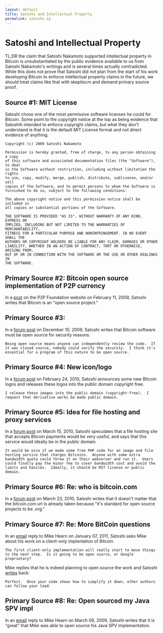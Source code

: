 ```yaml
---
layout: default
title: Satoshi and Intellectual Property
permalink: satoshi-ip
---
```


# Satoshi and Intellectual Property

TL;DR the claim that Satoshi Nakamoto supported intellectual property in Bitcoin is unsubstantiated by the public evidence
available to us from Satoshi Nakamoto's writings and is several times actually contradicted. While this does not prove that Satoshi did not plan from the start of his work developing Bitcoin to enforce intellectual property claims in the future, we should treat claims like that with skeptiscm and demand primary source proof.

## Source #1: MIT License 

Satoshi chose one of the most permissive software licenses he could for Bitcoin. Some point to the copyright notice at the top as being evidence that Satoshih intended to enforce copyright claims, but what they don't understand is that it is the default MIT License format and not direct evidence of anything.

```
Copyright (c) 2009 Satoshi Nakamoto

Permission is hereby granted, free of charge, to any person obtaining a copy
of this software and associated documentation files (the "Software"), to deal
in the Software without restriction, including without limitation the rights
to use, copy, modify, merge, publish, distribute, sublicense, and/or sell
copies of the Software, and to permit persons to whom the Software is
furnished to do so, subject to the following conditions:

The above copyright notice and this permission notice shall be included in
all copies or substantial portions of the Software.

THE SOFTWARE IS PROVIDED "AS IS", WITHOUT WARRANTY OF ANY KIND, EXPRESS OR
IMPLIED, INCLUDING BUT NOT LIMITED TO THE WARRANTIES OF MERCHANTABILITY,
FITNESS FOR A PARTICULAR PURPOSE AND NONINFRINGEMENT. IN NO EVENT SHALL THE
AUTHORS OR COPYRIGHT HOLDERS BE LIABLE FOR ANY CLAIM, DAMAGES OR OTHER
LIABILITY, WHETHER IN AN ACTION OF CONTRACT, TORT OR OTHERWISE, ARISING FROM,
OUT OF OR IN CONNECTION WITH THE SOFTWARE OR THE USE OR OTHER DEALINGS IN
THE SOFTWARE.
```

## Primary Source #2: Bitcoin open source implementation of P2P currency

In a [post](https://wakgill.github.io/bitcoin-archive/docs/forum/p2p-foundation/1/#selection-23.109-23.176) on the P2P Foundation website on February 11, 2009, Satoshi writes that Bitcoin is an "open source project."

## Primary Source #3:

In a [forum post](https://wakgill.github.io/bitcoin-archive/docs/forum/bitcoin-forum/13/#selection-23.1421-23.1619) on December 10, 2009, Satoshi writes that Bitcoin software must be open source for security reasons.

```
Being open source means anyone can independently review the code.  If it was closed source, nobody could verify the security.  I think it's essential for a program of this nature to be open source.
```

## Primary Source #4: New icon/logo

In a [forum post](https://wakgill.github.io/bitcoin-archive/docs/forum/bitcoin-forum/71/#selection-23.527-23.647) on February 24, 2010, Satoshi announces some new Bitcoin logos and releases these logos into the public domain copyright free. 

```
I release these images into the public domain (copyright-free).  I request that derivative works be made public domain.
```

## Primary Source #5: Idea for file hosting and proxy services

In a [forum post](https://wakgill.github.io/bitcoin-archive/docs/forum/bitcoin-forum/87/#selection-23.794-23.1137) on March 15, 2010, Satoshi speculates that a file hosting site that accepts Bitcoin payments would be very useful, and says that this service would ideally be in the public domain.

```
It would be nice if we made some free PHP code for an image and file hosting service that charges Bitcoins.  Anyone with some extra bandwidth quota could throw it on their webserver and run it.  Users could finally pay the minor fee to cover bandwidth cost and avoid the limits and hassles.  Ideally, it should be MIT license or public domain.
```

## Primary Source #6: Re: who is bitcoin.com

In a [forum post](https://wakgill.github.io/bitcoin-archive/docs/forum/bitcoin-forum/90/#selection-23.287-23.337) on March 23, 2010, Satoshi writes that it doesn't matter that the bitcoin.com url is already taken because "it's standard for open source projects to be .org."


## Primary Source #7: Re: More BitCoin questions

In an [email](https://wakgill.github.io/bitcoin-archive/docs/emails/mike-hearn/10/#selection-27.423-2.8) reply to Mike Hearn on January 07, 2011, Satoshi asks Mike about his work on a client-only implentation of Bitcoin.

```
The first client-only implementation will really start to move things to the next step.  Is it going to be open source, or Google proprietary?
```

Mike replies that he is indeed planning to open source the work and Satoshi [writes](https://wakgill.github.io/bitcoin-archive/docs/emails/mike-hearn/11/#selection-25.164-25.257) back:

```
Perfect.  Once your code shows how to simplify it down, other authors can follow your lead.  
```

## Primary Source #8: Re: Open sourced my Java SPV impl

In an [email](https://wakgill.github.io/bitcoin-archive/docs/emails/mike-hearn/13/#selection-27.691-27.835) reply to Mike Hearn on March 09, 2009, Satoshi writes that it is "great" that Mike was able to open source his Java SPV implementation. 





